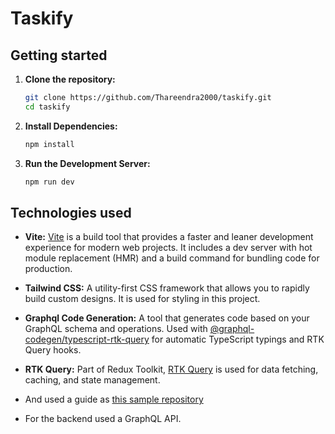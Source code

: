 # Taskify 

## Getting started


1. **Clone the repository:**
    ```bash
    git clone https://github.com/Thareendra2000/taskify.git
    cd taskify
    ```

2. **Install Dependencies:**
    ```bash
    npm install
    ```

3. **Run the Development Server:**
    ```bash
    npm run dev
    ```
    
## Technologies used

* **Vite:** [Vite](https://vitejs.dev/guide/) is a build tool that provides a faster and leaner development experience for modern web projects. It includes a dev server with hot module replacement (HMR) and a build command for bundling code for production.

* **Tailwind CSS:** A utility-first CSS framework that allows you to rapidly build custom designs. It is used for styling in this project.

* **Graphql Code Generation:** A tool that generates code based on your GraphQL schema and operations. Used with [@graphql-codegen/typescript-rtk-query](https://the-guild.dev/graphql/codegen/plugins/typescript/typescript-rtk-query) for automatic TypeScript typings and RTK Query hooks.

* **RTK Query:** Part of Redux Toolkit, [RTK Query](https://redux-toolkit.js.org/rtk-query/overview) is used for data fetching, caching, and state management.
* And used a guide as [this sample repository](https://github.com/reduxjs/redux-toolkit/tree/master/examples/query/react/graphql-codegen) 

* For the backend used a GraphQL API.
